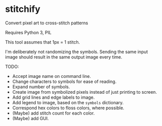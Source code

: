# stitchify
Convert pixel art to cross-stitch patterns

Requires Python 3, PIL

This tool assumes that 1px = 1 stitch.

I'm deliberately not randomizing the symbols. Sending the same input image should result in the same output image every time.

TODO:
* Accept image name on command line.
* Change characters to symbols for ease of reading.
* Expand number of symbols.
* Create image from symbolized pixels instead of just printing to screen.
* Add grid lines and edge labels to image.
* Add legend to image, based on the `symbols` dictionary.
* Correspond hex colors to floss colors, where possible.
* (Maybe) add stitch count for each color.
* (Maybe) add GUI.
